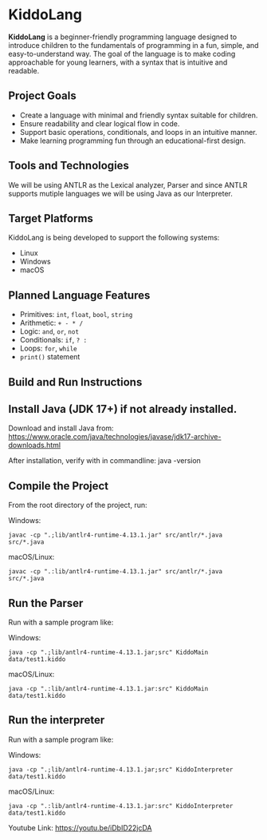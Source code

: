 # KiddoLang

**KiddoLang** is a beginner-friendly programming language designed to introduce children to the fundamentals of programming in a fun, simple, and easy-to-understand way. The goal of the language is to make coding approachable for young learners, with a syntax that is intuitive and readable.


## Project Goals
- Create a language with minimal and friendly syntax suitable for children.
- Ensure readability and clear logical flow in code.
- Support basic operations, conditionals, and loops in an intuitive manner.
- Make learning programming fun through an educational-first design.


## Tools and Technologies

We will be using ANTLR as the Lexical analyzer, Parser and since ANTLR supports mutiple languages we will be using Java as our Interpreter.

## Target Platforms

KiddoLang is being developed to support the following systems:
- Linux
- Windows
- macOS

## Planned Language Features
- Primitives: `int`, `float`, `bool`, `string`
- Arithmetic: `+ - * /`
- Logic: `and`, `or`, `not`
- Conditionals: `if`, `? :`
- Loops: `for`, `while`
- `print()` statement

## Build and Run Instructions

## Install Java (JDK 17+) if not already installed.

Download and install Java from:  
https://www.oracle.com/java/technologies/javase/jdk17-archive-downloads.html

After installation, verify with in commandline:
java -version

## Compile the Project
From the root directory of the project, run:

Windows:

```javac -cp ".;lib/antlr4-runtime-4.13.1.jar" src/antlr/*.java src/*.java```

macOS/Linux:

```javac -cp ".:lib/antlr4-runtime-4.13.1.jar" src/antlr/*.java src/*.java```


## Run the Parser
Run with a sample program like:

Windows:

```java -cp ".;lib/antlr4-runtime-4.13.1.jar;src" KiddoMain data/test1.kiddo```

macOS/Linux:

```java -cp ".:lib/antlr4-runtime-4.13.1.jar:src" KiddoMain data/test1.kiddo```

## Run the interpreter
Run with a sample program like:

Windows:

```java -cp ".;lib/antlr4-runtime-4.13.1.jar;src" KiddoInterpreter data/test1.kiddo```

macOS/Linux:

```java -cp ".:lib/antlr4-runtime-4.13.1.jar:src" KiddoInterpreter data/test1.kiddo```

Youtube Link:
https://youtu.be/iDbID22jcDA

